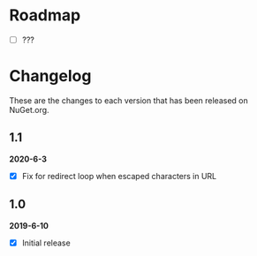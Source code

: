 # Roadmap
- [ ] ???


# Changelog

These are the changes to each version that has been released
on NuGet.org.

## 1.1
**2020-6-3**
- [x] Fix for redirect loop when escaped characters in URL

## 1.0
**2019-6-10**
- [x] Initial release